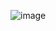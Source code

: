 
![image](https://user-images.githubusercontent.com/68491332/231159889-e6f973b7-7bb0-49f9-a3a2-7bdde4999699.png)

